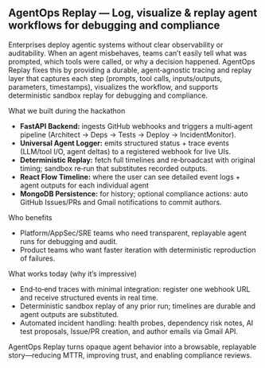 ## AgentOps Replay — Log, visualize & replay agent workflows for debugging and compliance

Enterprises deploy agentic systems without clear observability or auditability. When an agent misbehaves, teams can’t easily tell what was prompted, which tools were called, or why a decision happened. AgentOps Replay fixes this by providing a durable, agent‑agnostic tracing and replay layer that captures each step (prompts, tool calls, inputs/outputs, parameters, timestamps), visualizes the workflow, and supports deterministic sandbox replay for debugging and compliance.

What we built during the hackathon
- **FastAPI Backend:** ingests GitHub webhooks and triggers a multi‑agent pipeline (Architect → Deps → Tests → Deploy → IncidentMonitor).
- **Universal Agent Logger:** emits structured status + trace events (LLM/tool I/O, agent deltas) to a registered webhook for live UIs.
- **Deterministic Replay:** fetch full timelines and re‑broadcast with original timing; sandbox re‑run that substitutes recorded outputs.
- **React Flow Timeline:** where the user can see detailed event logs + agent outputs for each individual agent
- **MongoDB Persistence:** for history; optional compliance actions: auto GitHub Issues/PRs and Gmail notifications to commit authors.

Who benefits
- Platform/AppSec/SRE teams who need transparent, replayable agent runs for debugging and audit.
- Product teams who want faster iteration with deterministic reproduction of failures.

What works today (why it’s impressive)
- End‑to‑end traces with minimal integration: register one webhook URL and receive structured events in real time.
- Deterministic sandbox replay of any prior run; timelines are durable and agent outputs are substituted.
- Automated incident handling: health probes, dependency risk notes, AI test proposals, Issue/PR creation, and author emails via Gmail API.

AgentOps Replay turns opaque agent behavior into a browsable, replayable story—reducing MTTR, improving trust, and enabling compliance reviews.
